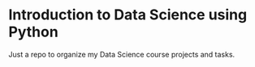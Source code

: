 # Introduction to Data Science using Python

Just a repo to organize my Data Science course projects and tasks. 
